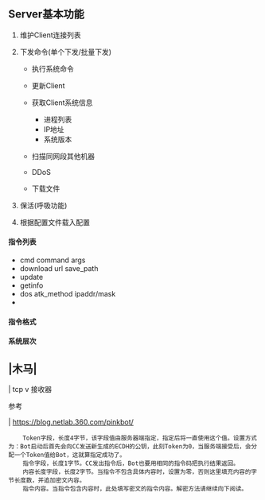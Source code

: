 ## Server基本功能
1. 维护Client连接列表
2. 下发命令(单个下发/批量下发)

    * 执行系统命令
    * 更新Client
    * 获取Client系统信息
    
        * 进程列表
        * IP地址
        * 系统版本
        
    * 扫描同网段其他机器
    * DDoS
    * 下载文件


3. 保活(呼吸功能)
4. 根据配置文件载入配置


#### 指令列表

* cmd command args
* download url save_path
* update
* getinfo 
* dos atk_method ipaddr/mask
* 


#### 指令格式



#### 系统层次

|木马|
------
| tcp
  v
接收器



参考

| https://blog.netlab.360.com/pinkbot/
```
    Token字段，长度4字节，该字段值由服务器端指定，指定后将一直使用这个值。设置方式为：Bot启动后首先会向CC发送新生成的ECDH的公钥，此刻Token为0，当服务端接受后，会分配一个Token值给Bot，这就算指定成功了。
    指令字段，长度1字节。CC发出指令后，Bot也要用相同的指令码把执行结果返回。
    内容长度字段，长度2字节。当指令不包含具体内容时，设置为零，否则这里填充内容的字节长度数，并追加密文内容。
    指令内容。当指令包含内容时，此处填写密文的指令内容。解密方法请继续向下阅读。
```